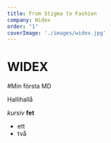 ```yaml
---
title: From Stigma to Fashion
company: Widex
order: "1"
coverImage: './images/widex.jpg'
---
```


WIDEX
===

#Min första MD

Hallihallå

*kursiv* **fet**

* ett
* två